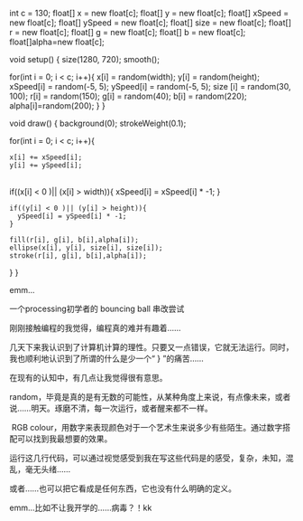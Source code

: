 int c = 130;
float[] x = new float[c];
float[] y = new float[c];
float[] xSpeed = new float[c];
float[] ySpeed = new float[c];
float[] size = new float[c];
float[] r = new float[c];
float[] g = new float[c];
float[] b = new float[c];
float[]alpha=new float[c];

void setup() {
  size(1280, 720);
  smooth();

  for(int i = 0; i < c; i++){
    x[i] = random(width);
    y[i] = random(height);
    xSpeed[i] = random(-5, 5);
    ySpeed[i] = random(-5, 5);
    size  [i] = random(30, 100);
    r[i] = random(150);
    g[i] = random(40);
    b[i] = random(220);
    alpha[i]=random(200);
  }
}

void draw() {
  background(0);
  strokeWeight(0.1);


  for(int i = 0; i < c; i++){
    
    x[i] += xSpeed[i];
    y[i] += ySpeed[i];


​    
    if((x[i] < 0 )|| (x[i] > width)){
      xSpeed[i] = xSpeed[i] * -1;
    }
    
    if((y[i] < 0 )|| (y[i] > height)){
      ySpeed[i] = ySpeed[i] * -1;
    }
    
    fill(r[i], g[i], b[i],alpha[i]);
    ellipse(x[i], y[i], size[i], size[i]);
    stroke(r[i], g[i], b[i],alpha[i]);
  }
}

emm...

一个processing初学者的 bouncing ball 串改尝试

刚刚接触编程的我觉得，编程真的难并有趣着……

几天下来我认识到了计算机计算的理性。只要又一点错误，它就无法运行。同时，我也顺利地认识到了所谓的什么是少一个“ } ”的痛苦……

在现有的认知中，有几点让我觉得很有意思。

​          random，毕竟是真的是有无数的可能性，从某种角度上来说，有点像未来，或者说……明天。琢磨不清，每一次运行，或者醒来都不一样。

​         RGB colour，用数字来表现颜色对于一个艺术生来说多少有些陌生。通过数字搭配可以找到我最想要的效果。

运行这几行代码，可以通过视觉感受到我在写这些代码是的感受，复杂，未知，混乱，毫无头绪……

或者……也可以把它看成是任何东西，它也没有什么明确的定义。

emm...比如不让我开学的……病毒？！kk



​        



